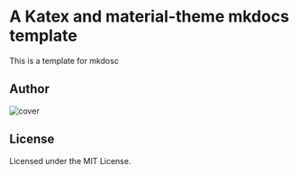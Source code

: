 # A Katex and material-theme mkdocs template

This is a template for mkdosc

## Author

![cover](./assets/cover.jpeg)

## License

Licensed under the MIT License.
